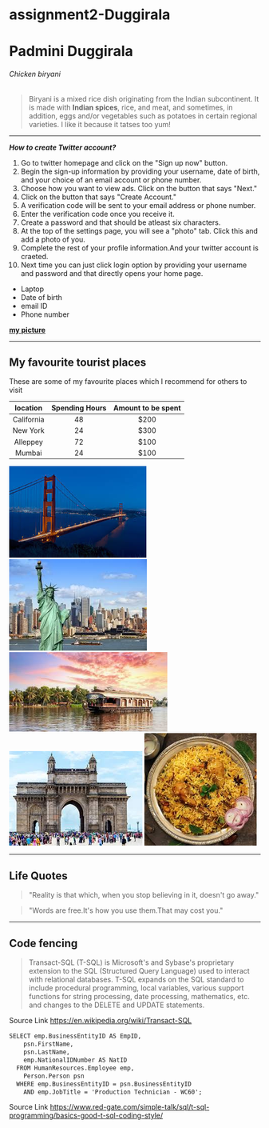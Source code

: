 # assignment2-Duggirala
# Padmini Duggirala
###### Chicken biryani
>Biryani is a mixed rice dish originating from the Indian subcontinent. It is made with **Indian spices**, rice, and meat, and sometimes, in addition, eggs and/or vegetables such as potatoes in certain regional varieties. I like it  because it tatses too yum!

***
***How to create Twitter account?***
1. Go to twitter homepage and click on the "Sign up now" button.
2. Begin the sign-up information by providing your username, date of birth, and your choice of an email account or phone number.
3. Choose how you want to view ads. Click on the button that says "Next."
4. Click on the button that says "Create Account."
  1. A verification code will be sent to your email address or phone number.
  2. Enter the verification code once you receive it.
5. Create a password and that should be atleast six characters.
6. At the top of the settings page, you will see a "photo" tab. Click this and add a photo of you.
7. Complete the rest of your profile information.And your twitter account is craeted.
8. Next time you can just click login option by providing your username and password and that directly opens your home page.

- Laptop
- Date of birth
- email ID
- Phone number

**[my picture](Padmini.JPG)**

---
## My favourite tourist places
These are some of my favourite places which I recommend for others to visit

|location     |Spending Hours |Amount to be spent|
|:---:| :---: | :---: |
|California   |      48       |      $200        |
|New York     |      24       |      $300        |
|Alleppey     |      72       |      $100        |
|Mumbai       |      24       |      $100        |

![picture](california.jpg)
![picture](newyork.jpg)
![picture](alleppey.jpg)
![picture](mumbai.jpg)
![picture](chickenbiriyani.jpg)



---
## Life Quotes

> "Reality is that which, when you stop believing in it, doesn't go away."

> "Words are free.It's how you use them.That may cost you."

---
## Code fencing
> Transact-SQL (T-SQL) is Microsoft's and Sybase's proprietary extension to the SQL (Structured Query Language) used to interact with relational databases. T-SQL expands on the SQL standard to include procedural programming, local variables, various support functions for string processing, date processing, mathematics, etc. and changes to the DELETE and UPDATE statements.

Source Link <https://en.wikipedia.org/wiki/Transact-SQL>

```
SELECT emp.BusinessEntityID AS EmpID,
    psn.FirstName, 
    psn.LastName,
    emp.NationalIDNumber AS NatID
  FROM HumanResources.Employee emp, 
    Person.Person psn
  WHERE emp.BusinessEntityID = psn.BusinessEntityID
    AND emp.JobTitle = 'Production Technician - WC60';
```

Source Link <https://www.red-gate.com/simple-talk/sql/t-sql-programming/basics-good-t-sql-coding-style/>